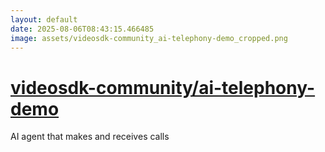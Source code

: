 ```yaml
---
layout: default
date: 2025-08-06T08:43:15.466485
image: assets/videosdk-community_ai-telephony-demo_cropped.png
---
```


# [videosdk-community/ai-telephony-demo](https://github.com/videosdk-community/ai-telephony-demo)

AI agent that makes and receives calls
